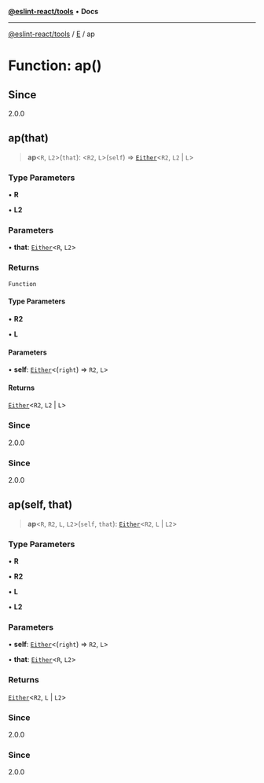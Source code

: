 [**@eslint-react/tools**](../../../README.md) • **Docs**

***

[@eslint-react/tools](../../../README.md) / [E](../README.md) / ap

# Function: ap()

## Since

2.0.0

## ap(that)

> **ap**\<`R`, `L2`\>(`that`): \<`R2`, `L`\>(`self`) => [`Either`](../type-aliases/Either.md)\<`R2`, `L2` \| `L`\>

### Type Parameters

• **R**

• **L2**

### Parameters

• **that**: [`Either`](../type-aliases/Either.md)\<`R`, `L2`\>

### Returns

`Function`

#### Type Parameters

• **R2**

• **L**

#### Parameters

• **self**: [`Either`](../type-aliases/Either.md)\<(`right`) => `R2`, `L`\>

#### Returns

[`Either`](../type-aliases/Either.md)\<`R2`, `L2` \| `L`\>

### Since

2.0.0

### Since

2.0.0

## ap(self, that)

> **ap**\<`R`, `R2`, `L`, `L2`\>(`self`, `that`): [`Either`](../type-aliases/Either.md)\<`R2`, `L` \| `L2`\>

### Type Parameters

• **R**

• **R2**

• **L**

• **L2**

### Parameters

• **self**: [`Either`](../type-aliases/Either.md)\<(`right`) => `R2`, `L`\>

• **that**: [`Either`](../type-aliases/Either.md)\<`R`, `L2`\>

### Returns

[`Either`](../type-aliases/Either.md)\<`R2`, `L` \| `L2`\>

### Since

2.0.0

### Since

2.0.0
